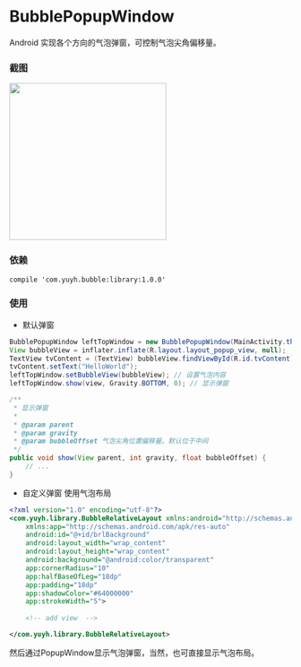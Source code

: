 # BubblePopupWindow
Android 实现各个方向的气泡弹窗，可控制气泡尖角偏移量。

### 截图
<img src="https://github.com/smuyyh/BubblePopupWindow/blob/master/screenshot/screen.png?raw=true" width=280/>

### 依赖
```
compile 'com.yuyh.bubble:library:1.0.0'
```

### 使用
- 默认弹窗
```java
BubblePopupWindow leftTopWindow = new BubblePopupWindow(MainActivity.this);
View bubbleView = inflater.inflate(R.layout.layout_popup_view, null);
TextView tvContent = (TextView) bubbleView.findViewById(R.id.tvContent);
tvContent.setText("HelloWorld");
leftTopWindow.setBubbleView(bubbleView); // 设置气泡内容
leftTopWindow.show(view, Gravity.BOTTOM, 0); // 显示弹窗
```
```java
/**
 * 显示弹窗
 *
 * @param parent
 * @param gravity
 * @param bubbleOffset 气泡尖角位置偏移量。默认位于中间
 */
public void show(View parent, int gravity, float bubbleOffset) {
    // ...
}
```
- 自定义弹窗
使用气泡布局
```xml
<?xml version="1.0" encoding="utf-8"?>
<com.yuyh.library.BubbleRelativeLayout xmlns:android="http://schemas.android.com/apk/res/android"
    xmlns:app="http://schemas.android.com/apk/res-auto"
    android:id="@+id/brlBackground"
    android:layout_width="wrap_content"
    android:layout_height="wrap_content"
    android:background="@android:color/transparent"
    app:cornerRadius="10"
    app:halfBaseOfLeg="18dp"
    app:padding="18dp"
    app:shadowColor="#64000000"
    app:strokeWidth="5">
    
    <!-- add view  -->

</com.yuyh.library.BubbleRelativeLayout>
```
然后通过PopupWindow显示气泡弹窗，当然，也可直接显示气泡布局。
